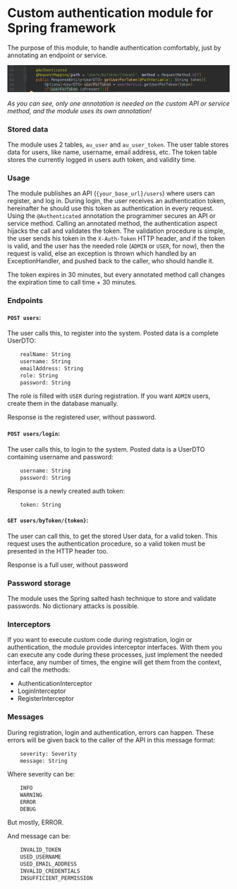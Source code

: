 # Custom authentication module for Spring framework

The purpose of this module, to handle authentication comfortably, just by annotating an endpoint or service.

![annotation](annotation.png)

*As you can see, only one annotation is needed on the custom API or service method, and the module uses its own annotation!*

### Stored data

The module uses 2 tables, `au_user` and `au_user_token`. The user table stores data for users, like name, username, email address, etc. 
The token table stores the currently logged in users auth token, and validity time.

### Usage

The module publishes an API (`{your_base_url}/users`) where users can register, and log in. During login, the user receives
 an authentication token, hereinafter he should use this token as authentication in every request. Using the `@Authenticated`
 annotation the programmer secures an API or service method. Calling an annotated
method, the authentication aspect hijacks the call and validates the token. The validation procedure is simple, the user sends his token in the 
`X-Auth-Token` HTTP header, and if the token is valid, and the
user has the needed role (`ADMIN` or `USER`, for now), then the request is valid, else an exception is thrown which handled by
an ExceptionHandler, and pushed back to the caller, who should handle it.

The token expires in 30 minutes, but every annotated method call changes the expiration time to call time + 30 minutes.

### Endpoints

#### `POST users`:

The user calls this, to register into the system. Posted data is a complete UserDTO:
```
    realName: String
    username: String
    emailAddress: String
    role: String
    password: String
```

The role is filled with `USER` during registration. If you want `ADMIN` users, create them in the database manually.

Response is the registered user, without password.

#### `POST users/login`:

The user calls this, to login to the system. Posted data is a UserDTO containing username and password:
```
    username: String
    password: String
```

Response is a newly created auth token:
```
    token: String
```

#### `GET users/byToken/{token}`:

The user can call this, to get the stored User data, for a valid token. This request uses the authentication procedure,
so a valid token must be presented in the HTTP header too.

Response is a full user, without password

### Password storage

The module uses the Spring salted hash technique to store and validate passwords. No dictionary attacks is possible.

### Interceptors

If you want to execute custom code during registration, login or authentication, the module provides interceptor interfaces.
With them you can execute any code during these processes, just implement the needed interface, any number of times, the
engine will get them from the context, and call the methods:

* AuthenticationInterceptor
* LoginInterceptor
* RegisterInterceptor

### Messages

During registration, login and authentication, errors can happen. These errors will be given back to the caller of the API 
in this message format:
```
    severity: Severity
    message: String
```
Where severity can be:
```
    INFO
    WARNING
    ERROR
    DEBUG
```
But mostly, ERROR.

And message can be:
```
    INVALID_TOKEN
    USED_USERNAME
    USED_EMAIL_ADDRESS
    INVALID_CREDENTIALS
    INSUFFICIENT_PERMISSION
```

